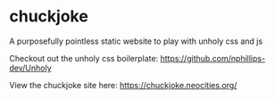# chuckjoke
A purposefully pointless static website to play with unholy css and js 

Checkout out the unholy css boilerplate: https://github.com/nphillips-dev/Unholy

View the chuckjoke site here: https://chuckjoke.neocities.org/
